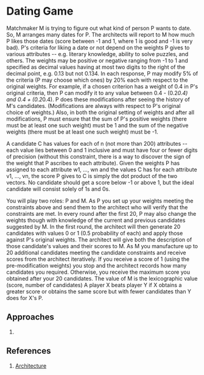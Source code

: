 # Dating Game
Matchmaker M is trying to figure out what kind of person P wants to date. So, M arranges many dates for P. The architects will report to M how much P likes those dates (score between -1 and 1, where 1 is good and -1 is very bad). P's criteria for liking a date or not depend on the weights P gives to various attributes -- e.g. literary knowledge, ability to solve puzzles, and others. The weights may be positive or negative ranging from -1 to 1 and specified as decimal values having at most two digits to the right of the decimal point, e.g. 0.13 but not 0.134. In each response, P may modify 5% of the criteria (P may choose which ones) by 20% each with respect to the original weights. For example, if a chosen criterion has a weight of 0.4 in P's original criteria, then P can modify it to any value between 0.4 - (0.2*0.4) and 0.4 + (0.2*0.4). P does these modifications after seeing the history of M's candidates. (Modifications are always with respect to P's original choice of weights.) Also, in both the original setting of weights and after all modifications, P must ensure that the sum of P's positive weights (there must be at least one such weight) must be 1 and the sum of the negative weights (there must be at least one such weight) must be -1.

A candidate C has values for each of n (not more than 200) attributes -- each value lies between 0 and 1 inclusive and must have four or fewer digits of precision (without this constraint, there is a way to discover the sign of the weight that P ascribes to each attribute). Given the weights P has assigned to each attribute w1, ..., wn and the values C has for each attribute v1, ..., vn, the score P gives to C is simply the dot product of the two vectors. No candidate should get a score below -1 or above 1, but the ideal candidate will consist solely of 1s and 0s.

You will play two roles: P and M. As P you set up your weights meeting the constraints above and send them to the architect who will verify that the constraints are met. In every round after the first 20, P may also change the weights though with knowledge of the current and previous candidates suggested by M. In the first round, the architect will then generate 20 candidates with values 0 or 1 (0.5 probability of each) and apply those against P's original weights. The architect will give both the description of those candidate's values and their scores to M. As M you manufacture up to 20 additional candidates meeting the candidate constraints and receive scores from the architect iteratively. If you receive a score of 1 (using the pre-modification weights) you stop and the architect records how many candidates you required. Otherwise, you receive the maximum score you obtained after your 20 candidates. The value of M is the lexicographic value (score, number of candidates) A player X beats player Y if X obtains a greater score or obtains the same score but with fewer candidates than Y does for X's P.

## Approaches
1. 

## References
1. [Architecture](https://github.com/aishwarya1301/Dating-Game)
